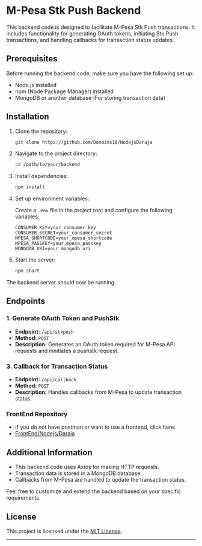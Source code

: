 # M-Pesa Stk Push Backend

This backend code is designed to facilitate M-Pesa Stk Push transactions. It includes functionality for generating OAuth tokens, initiating Stk Push transactions, and handling callbacks for transaction status updates.

## Prerequisites

Before running the backend code, make sure you have the following set up:

- Node.js installed
- npm (Node Package Manager) installed
- MongoDB or another database (For storing transaction data)

## Installation

1. Clone the repository:

    ```bash
    git clone https://github.com/Domains18/NodejsDaraja
    ```

2. Navigate to the project directory:

    ```bash
    cd /path/to/your/backend
    ```

3. Install dependencies:

    ```bash
    npm install
    ```

4. Set up environment variables:

   Create a `.env` file in the project root and configure the following variables:

   ```env
   CONSUMER_KEY=your_consumer_key
   CONSUMER_SECRET=your_consumer_secret
   MPESA_SHORTCODE=your_mpesa_shortcode
   MPESA_PASSKEY=your_mpesa_passkey
   MONGODB_URI=your_mongodb_uri
   ```

5. Start the server:

    ```bash
    npm start
    ```

The backend server should now be running.

## Endpoints

### 1. Generate OAuth Token and PushStk

- **Endpoint:** `/api/stkpush`
- **Method:** `POST`
- **Description:** Generates an OAuth token required for M-Pesa API requests and innitiates a pushstk request.


### 3. Callback for Transaction Status

- **Endpoint:** `/api/callback`
- **Method:** `POST`
- **Description:** Handles callbacks from M-Pesa to update transaction status.

### FrontEnd Repository
- If you do not have postman or want to use a frontend, click here:
- [FrontEnd/Nodejs/Daraja]("https://github.com/Domains18/SafaricomDarajaFrontEnd.git")
## Additional Information

- This backend code uses Axios for making HTTP requests.
- Transaction data is stored in a MongoDB database.
- Callbacks from M-Pesa are handled to update the transaction status.

Feel free to customize and extend the backend based on your specific requirements.

## License

This project is licensed under the [MIT License](LICENSE).

---

